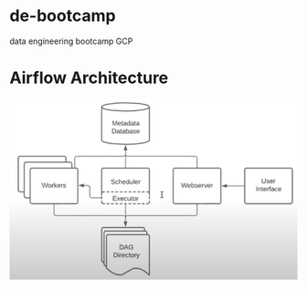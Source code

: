 # de-bootcamp
data engineering bootcamp GCP



# Airflow Architecture
<img src="images/airflowArch.PNG"/>